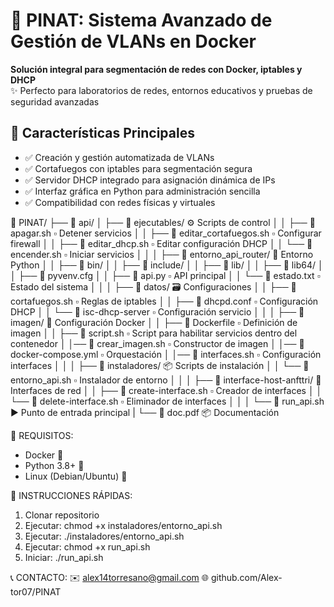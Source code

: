 # 🚀 PINAT: Sistema Avanzado de Gestión de VLANs en Docker

**Solución integral para segmentación de redes con Docker, iptables y DHCP**  
✨ Perfecto para laboratorios de redes, entornos educativos y pruebas de seguridad avanzadas

## 🌟 Características Principales
- ✅ Creación y gestión automatizada de VLANs
- ✅ Cortafuegos con iptables para segmentación segura
- ✅ Servidor DHCP integrado para asignación dinámica de IPs
- ✅ Interfaz gráfica en Python para administración sencilla
- ✅ Compatibilidad con redes físicas y virtuales

📁 PINAT/
├── 📁 api/
│   ├── 📁 ejecutables/            ⚙️ Scripts de control
│   │   ├── 📜 apagar.sh           ▫️ Detener servicios
│   │   ├── 📜 editar_cortafuegos.sh ▫️ Configurar firewall
│   │   ├── 📜 editar_dhcp.sh      ▫️ Editar configuración DHCP
│   │   └── 📜 encender.sh         ▫️ Iniciar servicios
│   │
│   ├── 📁 entorno_api_router/     🐍 Entorno Python
│   │   ├── 📁 bin/
│   │   ├── 📁 include/
│   │   ├── 📁 lib/
│   │   ├── 📁 lib64/
│   │   ├── 📜 pyvenv.cfg
│   │   ├── 📜 api.py              ▫️ API principal
│   │   └── 📜 estado.txt          ▫️ Estado del sistema
│   │
│   ├── 📁 datos/                  🗃️ Configuraciones
│   │   ├── 📜 cortafuegos.sh      ▫️ Reglas de iptables
│   │   ├── 📜 dhcpd.conf          ▫️ Configuración DHCP
│   │   └── 📜 isc-dhcp-server     ▫️ Configuración servicio
│   │
│   ├── 📁 imagen/                 🐳 Configuración Docker
│   │   ├── 📜 Dockerfile          ▫️ Definición de imagen
│   │   ├── 📜 script.sh           ▫️ Script para habilitar servicios dentro del contenedor
│   │── 📜 crear_imagen.sh     ▫️ Constructor de imagen
│   │── 📜 docker-compose.yml  ▫️ Orquestación
│   │── 📜 interfaces.sh       ▫️ Configuración interfaces
│   │
│   ├── 📁 instaladores/           📦 Scripts de instalación
│   │   └── 📜 entorno_api.sh      ▫️ Instalador de entorno
│   │
│   ├── 📁 interface-host-anfttri/ 🔌 Interfaces de red
│   │   ├── 📜 create-interface.sh ▫️ Creador de interfaces
│   │   └── 📜 delete-interface.sh ▫️ Eliminador de interfaces
│   │
│   └── 📜 run_api.sh              ▶️ Punto de entrada principal
|   └── 📜 doc.pdf                 📦 Documentación

📌 REQUISITOS:
  - Docker 🐳
  - Python 3.8+ 🐍
  - Linux (Debian/Ubuntu) 🐧

🚀 INSTRUCCIONES RÁPIDAS:
1. Clonar repositorio
2. Ejecutar: chmod +x instaladores/entorno_api.sh
3. Ejecutar: ./instaladores/entorno_api.sh
4. Ejecutar: chmod +x run_api.sh
5. Iniciar: ./run_api.sh

📞 CONTACTO:
  ✉️ alex14torresano@gmail.com
  🌐 github.com/Alex-tor07/PINAT
